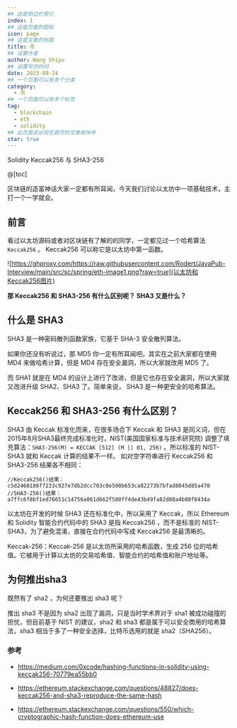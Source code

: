 ```yaml
---
## 这是侧边栏索引
index: 1
## 这是页面的图标
icon: page
## 这是文章的标题
title: 币
## 设置作者
author: Wang Shiyu
## 设置写作时间
date: 2023-09-24
## 一个页面可以有多个分类
category:
  - 币
## 一个页面可以有多个标签
tag:
  - blockchain
  - eth
  - solidity
## 此页面会出现在首页的文章板块中
star: true
---
```


Solidity Keccak256 与 SHA3-256

<!-- more -->

@[toc]

区块链的造富神话大家一定都有所耳闻，今天我们讨论以太坊中一项基础技术，主打一个一学就会。



## 前言

看过以太坊源码或者对区块链有了解的的同学，一定都见过一个哈希算法 `Keccak256` 。 Keccak256 可以称它是以太坊中第一函数。

![https://ghproxy.com/https://raw.githubusercontent.com/Rodert/JavaPub-Interview/main/src/sc/spring/eth-image1.png?raw=true](以太坊和Keccak256图片)

**那 Keccak256 和 SHA3-256 有什么区别呢？ SHA3 又是什么？**

## 什么是 SHA3

SHA3 是一种密码散列函数家族，它基于 SHA-3 安全散列算法。

如果你还没有听说过，那 MD5 你一定有所耳闻吧。其实在之前大家都在使用 MD4 来做哈希计算，但是 MD4 存在安全漏洞，所以大家就改用 MD5 了。

而 SHA1 就是在 MD4 的设计上进行了改进，但是它也存在安全漏洞，所以大家就又改进升级 SHA2、SHA3 了。简单来说， SHA3 是一种更安全的哈希算法。


## Keccak256 和 SHA3-256 有什么区别？

SHA3 由 Keccak 标准化而来，在很多场合下 Keccak 和 SHA3 是同义词，但在2015年8月SHA3最终完成标准化时，NIST(美国国家标准与技术研究院) 调整了填充算法：`SHA3-256(M) = KECCAK [512] (M || 01, 256)` 。所以标准的 NIST-SHA3 就和 Keccak 计算的结果不一样。
如对空字符串进行 Keccak256 和 SHA3-256 结果各不相同：


```sol
//Keccak256()结果：
c5d2460186f7233c927e7db2dcc703c0e500b653ca82273b7bfad8045d85a470
//SHA3-256()结果：
a7ffc6f8bf1ed76651c14756a061d662f580ff4de43b49fa82d80a4b80f8434a
```

以太坊在开发的时候 SHA3 还在标准化中，所以采用了 Keccak，所以 Ethereum 和 Solidity 智能合约代码中的 SHA3 是指 Keccak256 ，而不是标准的 NIST-SHA3，为了避免混淆，直接在合约代码中写成 Keccak256 是最清晰的。

Keccak-256：Keccak-256 是以太坊所采用的哈希函数，生成 256 位的哈希值。它被用于计算以太坊的交易哈希值、智能合约的哈希值和账户地址等。

## 为何推出sha3

既然有了 sha2 ，为何还要推出 sha3 呢？

推出 sha3 不是因为 sha2 出现了漏洞，只是当时学术界对于 sha1 被成功碰撞的担忧，但目前基于 NIST 的建议，sha2 和 sha3 都是属于可以安全商用的哈希算法，sha3 相当于多了一种安全选择，比特币选用的就是 sha2（SHA256）。


### 参考

- https://medium.com/0xcode/hashing-functions-in-solidity-using-keccak256-70779ea55bb0

- https://ethereum.stackexchange.com/questions/48827/does-keccak256-and-sha3-reproduce-the-same-hash

- https://ethereum.stackexchange.com/questions/550/which-cryptographic-hash-function-does-ethereum-use





